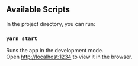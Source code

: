 ## Available Scripts

In the project directory, you can run:

### `yarn start`

Runs the app in the development mode.<br />
Open [http://localhost:1234](http://localhost:1234) to view it in the browser.
